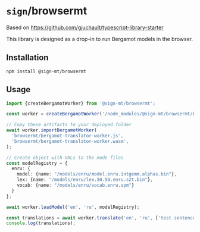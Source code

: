 # `sign`/browsermt

Based on https://github.com/gjuchault/typescript-library-starter

This library is designed as a drop-in to run Bergamot models in the browser.

## Installation

```
npm install @sign-mt/browsermt
```

## Usage

```ts
import {createBergamotWorker} from '@sign-mt/browsermt';

const worker = createBergamotWorker('/node_modules/@sign-mt/browsermt/build/esm/worker.js');

// Copy these artifacts to your deployed folder
await worker.importBergamotWorker(
  'browsermt/bergamot-translator-worker.js',
  'browsermt/bergamot-translator-worker.wasm',
);

// Create object with URLs to the mode files
const modelRegistry = {
  enru: {
    model: {name: "/models/enru/model.enru.intgemm.alphas.bin"},
    lex: {name: "/models/enru/lex.50.50.enru.s2t.bin"},
    vocab: {name: "/models/enru/vocab.enru.spm"}
  }
};

await worker.loadModel('en', 'ru', modelRegistry);

const translations = await worker.translate('en', 'ru', ['test sentence', 'other sentence'], {isHtml: false});
console.log(translations);
```